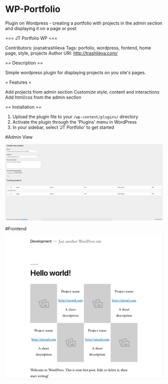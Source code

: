 # WP-Portfolio
Plugin on Wordpress - creating a portfolio with projects in the admin section and displaying it on a page or post

=== JT Portfolio WP ===

Contributors: joanatrashlieva
Tags: porfolio, wordpress, fontend, home page, style, projects
Author URI: http://trashlieva.com/

== Description ==

Simple wordpress plugin for displaying projects on you site's pages.

= Features =

Add projects from admin section
Customize style, content and interactions
Add html/css from the admin section

== Installation ==

1. Upload the plugin file to your `/wp-content/plugins/` directory
2. Activate the plugin through the 'Plugins' menu in WordPress
3. In your sidebar, select 'JT Portfolio' to get started

#Admin View

![Admin View](/images/admin-view.png)

#Frontend

![Front View](/images/frontend.png)


